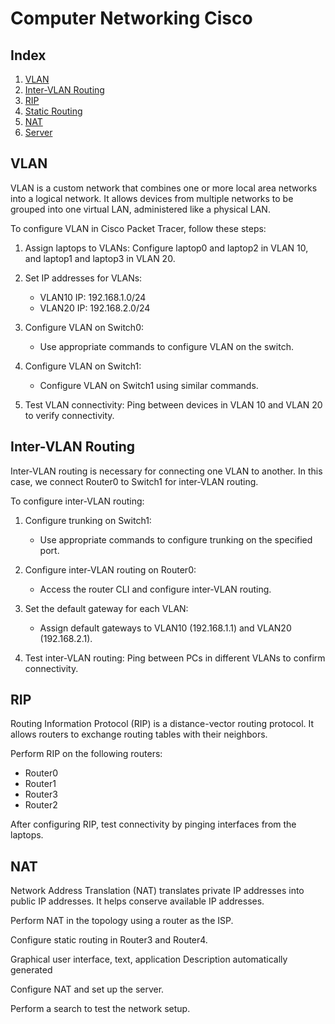 # Computer Networking Cisco

## Index

1. [VLAN](#vlan)
2. [Inter-VLAN Routing](#inter-vlan-routing)
3. [RIP](#rip)
4. [Static Routing](#static-routing)
5. [NAT](#nat)
6. [Server](#server)

## VLAN

VLAN is a custom network that combines one or more local area networks into a logical network. It allows devices from multiple networks to be grouped into one virtual LAN, administered like a physical LAN.

To configure VLAN in Cisco Packet Tracer, follow these steps:

1. Assign laptops to VLANs: Configure laptop0 and laptop2 in VLAN 10, and laptop1 and laptop3 in VLAN 20.

2. Set IP addresses for VLANs:
   - VLAN10 IP: 192.168.1.0/24
   - VLAN20 IP: 192.168.2.0/24

3. Configure VLAN on Switch0:
   - Use appropriate commands to configure VLAN on the switch.

4. Configure VLAN on Switch1:
   - Configure VLAN on Switch1 using similar commands.

5. Test VLAN connectivity: Ping between devices in VLAN 10 and VLAN 20 to verify connectivity.

## Inter-VLAN Routing

Inter-VLAN routing is necessary for connecting one VLAN to another. In this case, we connect Router0 to Switch1 for inter-VLAN routing.

To configure inter-VLAN routing:

1. Configure trunking on Switch1:
   - Use appropriate commands to configure trunking on the specified port.

2. Configure inter-VLAN routing on Router0:
   - Access the router CLI and configure inter-VLAN routing.

3. Set the default gateway for each VLAN:
   - Assign default gateways to VLAN10 (192.168.1.1) and VLAN20 (192.168.2.1).

4. Test inter-VLAN routing: Ping between PCs in different VLANs to confirm connectivity.

## RIP

Routing Information Protocol (RIP) is a distance-vector routing protocol. It allows routers to exchange routing tables with their neighbors.

Perform RIP on the following routers:
- Router0
- Router1
- Router3
- Router2

After configuring RIP, test connectivity by pinging interfaces from the laptops.

## NAT

Network Address Translation (NAT) translates private IP addresses into public IP addresses. It helps conserve available IP addresses.

Perform NAT in the topology using a router as the ISP.

Configure static routing in Router3 and Router4.

Graphical user interface, text, application Description automatically generated

Configure NAT and set up the server.

Perform a search to test the network setup.

